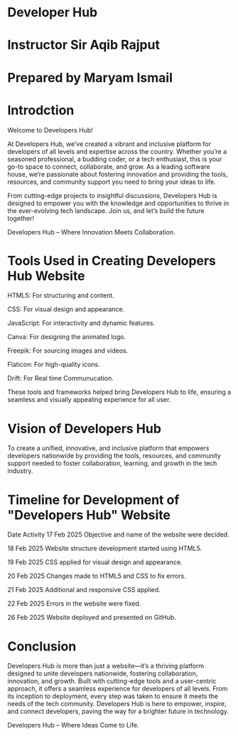 # Developer Hub

# Instructor Sir Aqib Rajput

# Prepared by Maryam Ismail

# Introdction
Welcome to Developers Hub!

At Developers Hub, we’ve created a vibrant and inclusive platform for developers of all levels and expertise across the country. Whether you’re a seasoned professional, a budding coder, or a tech enthusiast, this is your go-to space to connect, collaborate, and grow. As a leading software house, we’re passionate about fostering innovation and providing the tools, resources, and community support you need to bring your ideas to life.

From cutting-edge projects to insightful discussions, Developers Hub is designed to empower you with the knowledge and opportunities to thrive in the ever-evolving tech landscape. Join us, and let’s build the future together!

Developers Hub – Where Innovation Meets Collaboration.

# Tools Used in Creating Developers Hub Website
 
HTML5: For structuring and content.

CSS: For visual design and appearance.

JavaScript: For interactivity and dynamic features.

Canva: For designing the animated logo.

Freepik: For sourcing images and videos.

Flaticon: For high-quality icons.

Drift: For Real time Communucation.

These tools and frameworks helped bring Developers Hub to life, ensuring a seamless and visually appealing experience for all user.

# Vision of Developers Hub

To create a unified, innovative, and inclusive platform that empowers developers nationwide by providing the tools, resources, and community support needed to foster collaboration, learning, and growth in the tech industry.
# Timeline for Development of "Developers Hub" Website

Date	Activity
17 Feb 2025	Objective and name of the website were decided.

18 Feb 2025	Website structure development started using HTML5.

19 Feb 2025	CSS applied for visual design and appearance.

20 Feb 2025	Changes made to HTML5 and CSS to fix errors.

21 Feb 2025	Additional and responsive CSS applied.

22 Feb 2025	Errors in the website were fixed.

26 Feb 2025	Website deployed and presented on GitHub.

# Conclusion

Developers Hub is more than just a website—it’s a thriving platform designed to unite developers nationwide, fostering collaboration, innovation, and growth. Built with cutting-edge tools and a user-centric approach, it offers a seamless experience for developers of all levels. From its inception to deployment, every step was taken to ensure it meets the needs of the tech community. Developers Hub is here to empower, inspire, and connect developers, paving the way for a brighter future in technology.

Developers Hub – Where Ideas Come to Life.
